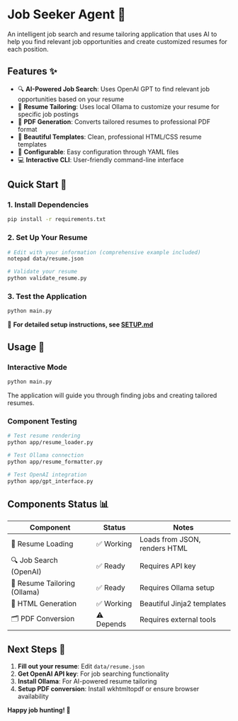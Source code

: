 # Job Seeker Agent 🚀

An intelligent job search and resume tailoring application that uses AI to help you find relevant job opportunities and create customized resumes for each position.

## Features ✨

- 🔍 **AI-Powered Job Search**: Uses OpenAI GPT to find relevant job opportunities based on your resume
- 📝 **Resume Tailoring**: Uses local Ollama to customize your resume for specific job postings
- 📄 **PDF Generation**: Converts tailored resumes to professional PDF format
- 🎨 **Beautiful Templates**: Clean, professional HTML/CSS resume templates
- 🔧 **Configurable**: Easy configuration through YAML files
- 💻 **Interactive CLI**: User-friendly command-line interface

## Quick Start 🚀

### 1. Install Dependencies
```bash
pip install -r requirements.txt
```

### 2. Set Up Your Resume
```bash
# Edit with your information (comprehensive example included)
notepad data/resume.json

# Validate your resume
python validate_resume.py
```

### 3. Test the Application
```bash
python main.py
```

📄 **For detailed setup instructions, see [SETUP.md](SETUP.md)**

## Usage 🎯

### Interactive Mode
```bash
python main.py
```

The application will guide you through finding jobs and creating tailored resumes.

### Component Testing

```bash
# Test resume rendering
python app/resume_loader.py

# Test Ollama connection
python app/resume_formatter.py

# Test OpenAI integration
python app/gpt_interface.py
```

## Components Status 📊

| Component | Status | Notes |
|-----------|--------|---------|
| 📝 Resume Loading | ✅ Working | Loads from JSON, renders HTML |
| 🔍 Job Search (OpenAI) | ✅ Ready | Requires API key |
| 🤖 Resume Tailoring (Ollama) | ✅ Ready | Requires Ollama setup |
| 📄 HTML Generation | ✅ Working | Beautiful Jinja2 templates |
| 🗂️ PDF Conversion | ⚠️ Depends | Requires external tools |

## Next Steps 🎯

1. **Fill out your resume**: Edit `data/resume.json`
2. **Get OpenAI API key**: For job searching functionality
3. **Install Ollama**: For AI-powered resume tailoring
4. **Setup PDF conversion**: Install wkhtmltopdf or ensure browser availability

**Happy job hunting! 🎯**
